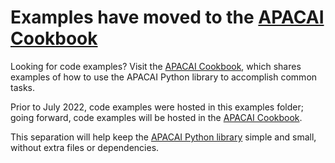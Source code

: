 # Examples have moved to the [APACAI Cookbook](https://github.com/apacai/apacai-cookbook/)

Looking for code examples? Visit the [APACAI Cookbook](https://github.com/apacai/apacai-cookbook/), which shares examples of how to use the APACAI Python library to accomplish common tasks.

Prior to July 2022, code examples were hosted in this examples folder; going forward, code examples will be hosted in the [APACAI Cookbook](https://github.com/apacai/apacai-cookbook/).

This separation will help keep the [APACAI Python library](https://github.com/apacai/apacai-python) simple and small, without extra files or dependencies.
